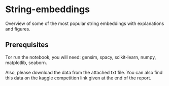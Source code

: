 # String-embeddings

Overview of some of the most popular string embeddings with explanations and figures.

## Prerequisites

Tor run the notebook, you will need: gensim, spacy, scikit-learn, numpy, matplotlib, seaborn.

Also, please download the data from the attached txt file. You can also find this data on the kaggle competition link given at the end of the report.

